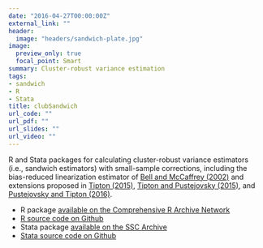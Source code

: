```yaml
---
date: "2016-04-27T00:00:00Z"
external_link: ""
header:
  image: "headers/sandwich-plate.jpg"
image: 
  preview_only: true
  focal_point: Smart
summary: Cluster-robust variance estimation
tags:
- sandwich
- R
- Stata
title: clubSandwich
url_code: ""
url_pdf: ""
url_slides: ""
url_video: ""
---
```


R and Stata packages for calculating cluster-robust variance estimators (i.e., sandwich estimators) with small-sample corrections, including the bias-reduced linearization estimator of [Bell and McCaffrey (2002)](http://www.statcan.gc.ca/pub/12-001-x/2002002/article/9058-eng.pdf) and extensions proposed in [Tipton (2015)](http://psycnet.apa.org/record/2014-14616-001), [Tipton and Pustejovsky (2015)](/publication/rve-for-meta-regression/), and [Pustejovsky and Tipton (2016)](/publication/rve-in-fixed-effects-models/). 

- R package [available on the Comprehensive R Archive Network](https://cran.r-project.org/package=clubSandwich)
- [R source code on Github](https://github.com/jepusto/clubSandwich)
- Stata package [available on the SSC Archive](https://ideas.repec.org/c/boc/bocode/s458352.html)
- [Stata source code on Github](https://github.com/jepusto/clubSandwich-Stata)
